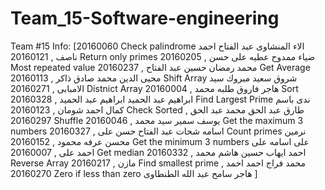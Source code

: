# Team_15-Software-engineering
Team #15 Info: 
[20160060 Check palindrome الاء المنشاوى عبد الفتاح احمد ناصف
, 20160121 Return only primes ضياء ممدوح عطيه على حسن
, 20160205 Most repeated value محمد رمضان حسين عبد الفتاح
, 20160237 Get Average محيى الدين محمد صادق ذاكر
, 20160113 Shift Array شروق سعيد مبروك سيد الامبابى
, 20160271 Distnict Array هاجر فاروق طلبه محمد
, 20160004 Sort ابراهيم عبد الحميد ابراهيم عبد الحميد
, 20160328 Find Largest Prime ندى باسم كمال احمد شومان
, 20160123 Check Sorted طارق عبد الحق محمد عبد الحق
, 20160297 Shuffle يوسف سمير سيد محمد
, 20160046 Get the maximum 3 numbers اسامه شحات عبد الفتاح حسن على
, 20160327 Count primes نرمين محسن عرفه محمود
, 20160152 Get the minimum 3 numbers على اسامه على احمد على
, 20160007 Get median احمد ايهاب حسين هاشم محمد
, 20160332 Reverse Array مازن
, 20160217 Find smallest prime محمد فراج احمد احمد
, 20160270 Zero if less than zero هاجر سامح عبد الله الطنطاوى
]
